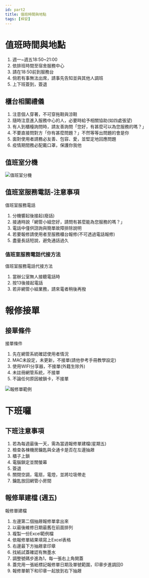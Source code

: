 ```yaml
---
id: part2
title: 值班時間與地點
tags: [梓安]
---
```


值班時間與地點
===

1. 週一~週五18:50~21:00
2. 依排班時間至宿舍服務中心
3. 請在18:50前到服務台
4. 倘若有事無法出席，請事先告知並與其他人調班
5. 上下班簽到，簽退

## 櫃台相關禮儀

1. 注意個人穿著，不可穿拖鞋與涼鞋
2. 隨時注意進入服務中心的人，必要時給予相關協助(如四處張望)
3. 有人到櫃檯詢問時，請友善詢問「您好，有甚麼可以為您服務的嗎？」
4. 不要直接問對方「你有甚麼問題？」不然等等出問題的會是你
5. 面對使用者請務必友善、包容、愛，並堅定地回應問題
6. 疫情期間務必配戴口罩，保護你我他

## 值班室分機

![值班室分機](https://i.imgur.com/dTgy6w1.png)

## 值班室服務電話-注意事項

值班室服務電話

1. 分機響起後接起(廢話)
2. 接通時說「網管小組您好，請問有甚麼能為您服務的嗎？」
3. 電話中僅供諮詢與簡單故障排除說明
4. 若要報修請使用者至服務櫃台報修(不可透過電話報修)
5. 盡量長話短說，避免通話過久

### 值班室服務電話代接方法

值班室服務電話代接方法

1. 當辦公室無人接聽電話時
2. 按13後接起電話
3. 若非網管小組業務，請來電者稍後再撥

# 報修接單

## 接單條件

接單條件

1. 先在網管系統確認使用者情況
2. MAC未設定，未更新，不接單(請他參考手冊教學設定)
3. 使用WIFI分享器，不接單(外籍生除外)
4. 未註冊網管系統，不接單
5. 不論任何原因被鎖卡，不接單

![報修單範例](https://i.imgur.com/eZYuYXf.png)

# 下班囉

## 下班注意事項

1. 若為每週最後一天，需為當週報修單建檔(星期五)
2. 檢查各棟機房鑰匙與全通卡是否在左邊抽屜
3. 櫃子上鎖
4. 電腦鎖定並關螢幕
5. 簽退
6. 關閉空調，電扇，電燈，並將垃圾帶走
7. 鑰匙放回網管小房間

## 報修單建檔 (週五)

報修單建檔

1. 左邊第二個抽屜報修單拿出來
2. 以最後維修日期最舊在前面排列
3. 複製一份Excel範例檔
4. 依報修單結果填寫上Excel表格
5. 右邊最下方抽屜拿印章
6. 找紙試蓋確認有無墨水
7. 調整號碼步進為1，每一張右上角開蓋
8. 蓋完用一張紙標記報修單日期及單號範圍，印章步進調回0
9. 報修單朝下和印章一起放到右下抽屜